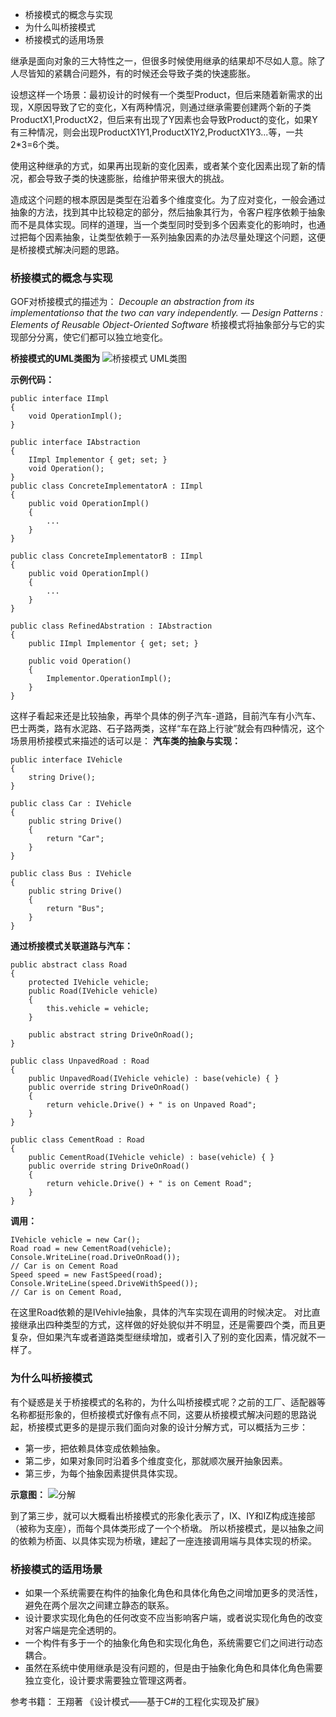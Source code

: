 
- 桥接模式的概念与实现
- 为什么叫桥接模式
- 桥接模式的适用场景

继承是面向对象的三大特性之一，但很多时候使用继承的结果却不尽如人意。除了人尽皆知的紧耦合问题外，有的时候还会导致子类的快速膨胀。

设想这样一个场景：最初设计的时候有一个类型Product，但后来随着新需求的出现，X原因导致了它的变化，X有两种情况，则通过继承需要创建两个新的子类ProductX1,ProductX2，但后来有出现了Y因素也会导致Product的变化，如果Y有三种情况，则会出现ProductX1Y1,ProductX1Y2,ProductX1Y3...等，一共2*3=6个类。

使用这种继承的方式，如果再出现新的变化因素，或者某个变化因素出现了新的情况，都会导致子类的快速膨胀，给维护带来很大的挑战。

造成这个问题的根本原因是类型在沿着多个维度变化。为了应对变化，一般会通过抽象的方法，找到其中比较稳定的部分，然后抽象其行为，令客户程序依赖于抽象而不是具体实现。同样的道理，当一个类型同时受到多个因素变化的影响时，也通过把每个因素抽象，让类型依赖于一系列抽象因素的办法尽量处理这个问题，这便是桥接模式解决问题的思路。

### 桥接模式的概念与实现
GOF对桥接模式的描述为：
*Decouple an abstraction from its implementationso that the two can vary independently.*
*— Design Patterns : Elements of Reusable Object-Oriented Software*
桥接模式将抽象部分与它的实现部分分离，使它们都可以独立地变化。

**桥接模式的UML类图为**
![桥接模式 UML类图](https://zhixin9001.github.io/2020_DesignPattern/7.bridge.JPG "桥接模式 UML类图")

**示例代码：**
```
public interface IImpl
{
    void OperationImpl();
}

public interface IAbstraction
{
    IImpl Implementor { get; set; }
    void Operation();
}
public class ConcreteImplementatorA : IImpl
{
    public void OperationImpl()
    {
        ...
    }
}

public class ConcreteImplementatorB : IImpl
{
    public void OperationImpl()
    {
        ...
    }
}

public class RefinedAbstration : IAbstraction
{
    public IImpl Implementor { get; set; }

    public void Operation()
    {
        Implementor.OperationImpl();
    }
}
```

这样子看起来还是比较抽象，再举个具体的例子汽车-道路，目前汽车有小汽车、巴士两类，路有水泥路、石子路两类，这样“车在路上行驶”就会有四种情况，这个场景用桥接模式来描述的话可以是：
**汽车类的抽象与实现：**
```
public interface IVehicle
{
    string Drive();
}

public class Car : IVehicle
{
    public string Drive()
    {
        return "Car";
    }
}

public class Bus : IVehicle
{
    public string Drive()
    {
        return "Bus";
    }
}
```
**通过桥接模式关联道路与汽车：**
```
public abstract class Road
{
    protected IVehicle vehicle;
    public Road(IVehicle vehicle)
    {
        this.vehicle = vehicle;
    }

    public abstract string DriveOnRoad();
}

public class UnpavedRoad : Road
{
    public UnpavedRoad(IVehicle vehicle) : base(vehicle) { }
    public override string DriveOnRoad()
    {
        return vehicle.Drive() + " is on Unpaved Road";
    }
}

public class CementRoad : Road
{
    public CementRoad(IVehicle vehicle) : base(vehicle) { }
    public override string DriveOnRoad()
    {
        return vehicle.Drive() + " is on Cement Road";
    }
}
```
**调用：**
```
IVehicle vehicle = new Car();
Road road = new CementRoad(vehicle);
Console.WriteLine(road.DriveOnRoad());
// Car is on Cement Road
Speed speed = new FastSpeed(road);
Console.WriteLine(speed.DriveWithSpeed());
// Car is on Cement Road,
```
在这里Road依赖的是IVehivle抽象，具体的汽车实现在调用的时候决定。
对比直接继承出四种类型的方式，这样做的好处貌似并不明显，还是需要四个类，而且更复杂，但如果汽车或者道路类型继续增加，或者引入了别的变化因素，情况就不一样了。

### 为什么叫桥接模式
有个疑惑是关于桥接模式的名称的，为什么叫桥接模式呢？之前的工厂、适配器等名称都挺形象的，但桥接模式好像有点不同，这要从桥接模式解决问题的思路说起，桥接模式更多的是提示我们面向对象的设计分解方式，可以概括为三步：
- 第一步，把依赖具体变成依赖抽象。
- 第二步，如果对象同时沿着多个维度变化，那就顺次展开抽象因素。
- 第三步，为每个抽象因素提供具体实现。

**示意图：**
![分解](https://zhixin9001.github.io/2020_DesignPattern/7.convert2bridge.JPG "分解")

到了第三步，就可以大概看出桥接模式的形象化表示了，IX、IY和IZ构成连接部（被称为支座），而每个具体类形成了一个个桥墩。
所以桥接模式，是以抽象之间的依赖为桥面、以具体实现为桥墩，建起了一座连接调用端与具体实现的桥梁。

### 桥接模式的适用场景
- 如果一个系统需要在构件的抽象化角色和具体化角色之间增加更多的灵活性，避免在两个层次之间建立静态的联系。 
- 设计要求实现化角色的任何改变不应当影响客户端，或者说实现化角色的改变对客户端是完全透明的。
- 一个构件有多于一个的抽象化角色和实现化角色，系统需要它们之间进行动态耦合。 
- 虽然在系统中使用继承是没有问题的，但是由于抽象化角色和具体化角色需要独立变化，设计要求需要独立管理这两者。

参考书籍：
王翔著 《设计模式——基于C#的工程化实现及扩展》